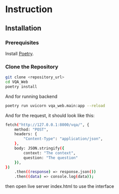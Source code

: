 # Instruction

## Installation

### Prerequisites

Install [Poetry](https://python-poetry.org/docs/#installation).

### Clone the Repository

```bash
git clone <repository_url>
cd VQA_Web
poetry install
```

And for running backend

```bash
poetry run uvicorn vqa_web.main:app --reload
```

And for the request, it should look like this:

```bash
fetch("http://127.0.0.1:8000/vqa/", {
    method: "POST",
    headers: {
        "Content-Type": "application/json",
    },
    body: JSON.stringify({
        context: "The context",
        question: "The question"
    }),
})
    .then((response) => response.json())
    .then((data) => console.log(data));
```
then open live server index.html to use the interface
